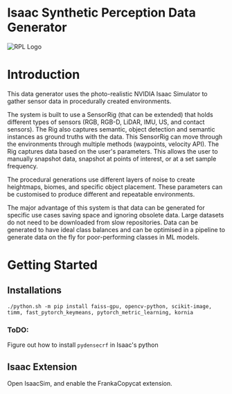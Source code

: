 # Isaac Synthetic Perception Data Generator
![RPL Logo](https://github.com/RPL-CS-UCL/IsaacSyntheticPerception/blob/main/source/docs/img/rpl_logo.png)


# Introduction
This data generator uses the photo-realistic NVIDIA Isaac Simulator to gather sensor data in procedurally created environments.

The system is built to use a SensorRig (that can be extended) that holds different types of sensors (RGB, RGB-D, LiDAR, IMU, US, and contact sensors). The Rig also captures semantic, object detection and semantic instances as ground truths with the data. This SensorRig can move through the environments through multiple methods (waypoints, velocity API). The Rig captures data based on the user's parameters. This allows the user to manually snapshot data, snapshot at points of interest, or at a set sample frequency.

The procedural generations use different layers of noise to create heightmaps, biomes, and specific object placement. These parameters can be customised to produce different and repeatable environments.

The major advantage of this system is that data can be generated for specific use cases saving space and ignoring obsolete data. Large datasets do not need to be downloaded from slow repositories. Data can be generated to have ideal class balances and can be optimised in a pipeline to generate data on the fly for poor-performing classes in ML models.

# Getting Started

## Installations

```
./python.sh -m pip install faiss-gpu, opencv-python, scikit-image, timm, fast_pytorch_keymeans, pytorch_metric_learning, kornia
```

### ToDO:

Figure out how to install `pydensecrf` in Isaac's python

## Isaac Extension

Open IsaacSim, and enable the FrankaCopycat extension.

##
